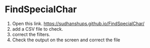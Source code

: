 # FindSpecialChar

1. Open this link. https://sudhanshups.github.io/FindSpecialChar/
2. add a CSV file to check.
3. correct the filters.
4. Check the output on the screen and correct the file
